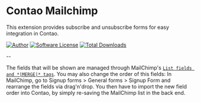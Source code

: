 Contao Mailchimp
==========================

This extension provides subscribe and unsubscribe forms for easy integration in Contao.

[![Author](http://img.shields.io/badge/author-@1upgmbh-blue.svg?style=flat-square)](https://twitter.com/1upgmbh)
[![Software License](http://img.shields.io/badge/license-MIT-brightgreen.svg?style=flat-square)](LICENSE)
[![Total Downloads](http://img.shields.io/packagist/dt/oneup/contao-mailchimp.svg?style=flat-square)](https://packagist.org/packages/oneup/contao-mailchimp)

--

The fields that will be shown are managed through MailChimp's [`List fields and *|MERGE|* tags`](http://kb.mailchimp.com/lists/managing-subscribers/set-default-merge-values-for-a-list). You may also change the order of this fields: In MailChimp, go to Signup forms > General forms > Signup Form and rearrange the fields via drag'n'drop. You then have to import the new field order into Contao, by simply re-saving the MailChimp list in the back end. 
